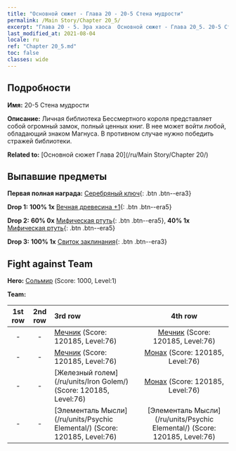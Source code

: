 ```yaml
---
title: "Основной сюжет - Глава 20 - 20-5 Стена мудрости"
permalink: /Main Story/Chapter 20_5/
excerpt: "Глава 20 - 5. Эра хаоса  Основной сюжет - Глава 20_5. 20-5 Стена мудрости"
last_modified_at: 2021-08-04
locale: ru
ref: "Chapter 20_5.md"
toc: false
classes: wide
---
```


## Подробности

 **Имя:** 20-5 Стена мудрости

 **Описание:** Личная библиотека Бессмертного короля представляет собой огромный замок, полный ценных книг. В нее может войти любой, обладающий знаком Магнуса. В противном случае нужно победить стражей библиотеки.

 **Related to:** [Основной сюжет Глава 20](/ru/Main Story/Chapter 20/)

## Выпавшие предметы

 **Первая полная награда:** [Серебряный ключ](/ItemsRU/con_693/){: .btn .btn--era3}

 **Drop 1:** **100% 1x** [Вечная древесина +1](/ItemsRU/mat_69/){: .btn .btn--era5}

 **Drop 2:** **60% 0x** [Мифическая ртуть](/ItemsRU/mat_63/){: .btn .btn--era5}, **40% 1x** [Мифическая ртуть](/ItemsRU/mat_63/){: .btn .btn--era5}

 **Drop 3:** **100% 1x** [Свиток заклинания](/ItemsRU/con_694/){: .btn .btn--era3}


## Fight against Team
 **Hero:** [Сольмир](/ru/heroes/Solmyr/) (Score: 1000, Level:1)

 **Team:**


  | 1st row | 2nd row | 3rd row | 4th row |
  |:----:|:----:|:----|:----:|
  | - | - | [Мечник](/ru/units/Swordsman/) (Score: 120185, Level:76)  | [Мечник](/ru/units/Swordsman/) (Score: 120185, Level:76)  |
  | - | - | [Мечник](/ru/units/Swordsman/) (Score: 120185, Level:76)  | [Монах](/ru/units/Monk/) (Score: 120185, Level:76)  |
  | - | - | [Железный голем](/ru/units/Iron Golem/) (Score: 120185, Level:76)  | [Монах](/ru/units/Monk/) (Score: 120185, Level:76)  |
  | - | - | [Элементаль Мысли](/ru/units/Psychic Elemental/) (Score: 120185, Level:76)  | [Элементаль Мысли](/ru/units/Psychic Elemental/) (Score: 120185, Level:76)  |


